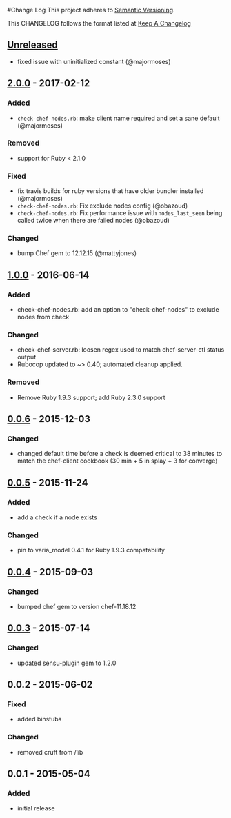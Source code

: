 #Change Log
This project adheres to [Semantic Versioning](http://semver.org/).

This CHANGELOG follows the format listed at [Keep A Changelog](http://keepachangelog.com/)

## [Unreleased]
- fixed issue with uninitialized constant (@majormoses)

## [2.0.0] - 2017-02-12
### Added
- `check-chef-nodes.rb`: make client name required and set a sane default (@majormoses)

### Removed
- support for Ruby < 2.1.0

### Fixed
- fix travis builds for ruby versions that have older bundler installed (@majormoses)
- `check-chef-nodes.rb`: Fix exclude nodes config (@obazoud)
- `check-chef-nodes.rb`: Fix performance issue with `nodes_last_seen` being called twice when there are failed nodes (@obazoud)

### Changed
- bump Chef gem to 12.12.15 (@mattyjones)

## [1.0.0] - 2016-06-14
### Added
- check-chef-nodes.rb: add an option to "check-chef-nodes" to exclude nodes from check

### Changed
- check-chef-server.rb: loosen regex used to match chef-server-ctl status output
- Rubocop updated to ~> 0.40; automated cleanup applied.

### Removed
- Remove Ruby 1.9.3 support; add Ruby 2.3.0 support

## [0.0.6] - 2015-12-03
### Changed
- changed default time before a check is deemed critical to 38 minutes to match the chef-client cookbook (30 min + 5 in splay + 3 for converge)

## [0.0.5] - 2015-11-24
### Added
- add a check if a node exists

### Changed
- pin to varia_model 0.4.1 for Ruby 1.9.3 compatability

## [0.0.4] - 2015-09-03
### Changed
- bumped chef gem to version chef-11.18.12

## [0.0.3] - 2015-07-14
### Changed
- updated sensu-plugin gem to 1.2.0

## 0.0.2 - 2015-06-02
### Fixed
- added binstubs

### Changed
- removed cruft from /lib

## 0.0.1 - 2015-05-04

### Added
- initial release

[Unreleased]: https://github.com/sensu-plugins/sensu-plugins-chef/compare/2.0.0...HEAD
[2.0.0]: https://github.com/sensu-plugins/sensu-plugins-chef/compare/1.0.0...2.0.0
[1.0.0]: https://github.com/sensu-plugins/sensu-plugins-chef/compare/0.0.6...1.0.0
[0.0.6]: https://github.com/sensu-plugins/sensu-plugins-chef/compare/0.0.5...0.0.6
[0.0.5]: https://github.com/sensu-plugins/sensu-plugins-chef/compare/0.0.4...0.0.5
[0.0.4]: https://github.com/sensu-plugins/sensu-plugins-chef/compare/0.0.3...0.0.4
[0.0.3]: https://github.com/sensu-plugins/sensu-plugins-chef/compare/0.0.2...0.0.3
[0.0.2]: https://github.com/sensu-plugins/sensu-plugins-chef/compare/0.0.1...0.0.2
